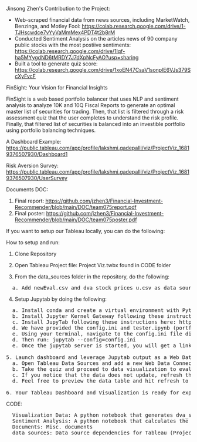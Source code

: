 Jinsong Zhen's Contribution to the Project:
* Web-scraped financial data from news sources, including MarketWatch, Benzinga, and Motley Fool: https://colab.research.google.com/drive/1-TJHscwdce7vYyVaMmMex4PDT4t2b8rM
* Conducted Sentiment Analysis on the articles news of 90 company public stocks with the most postiive sentiments: https://colab.research.google.com/drive/1Iqf-ha5MYygdND6tMRDY7J7dXpNcFyAO?usp=sharing
* Built a tool to generate quiz score: https://colab.research.google.com/drive/1xoEN47CsaV1sonplE6VJs379ScXyFvcF

FinSight: Your Vision for Financial Insights

FinSight is a web based portfolio balancer that uses NLP and sentiment analysis to analyze 10K and 10Q Fiscal Reports to generate an optimal master list of securities for trading. Then, that list is filtered through a risk assessment quiz that the user completes to understand the risk profile. Finally, that filtered list of securities is balanced into an investible portfolio using portfolio balancing techniques.

A Dashboard Example: https://public.tableau.com/app/profile/lakshmi.gadepalli/viz/ProjectViz_16819376507930/Dashboard1

Risk Aversion Survey: https://public.tableau.com/app/profile/lakshmi.gadepalli/viz/ProjectViz_16819376507930/UserSurvey

Documents
</pre>
DOC:
1. Final report: https://github.com/jzhen3/Financial-Investment-Recommender/blob/main/DOC/team075report.pdf
2. Final poster: https://github.com/jzhen3/Financial-Investment-Recommender/blob/main/DOC/team075poster.pdf
</pre>

If you want to setup our Tableau locally, you can do the following:

How to setup and run:
1. Clone Repository

2. Open Tableau Project file: Project Viz.twbx found in CODE folder

3. From the data_sources folder in the repository, do the following:
<pre>
  a. Add newEval.csv and dva_stock_prices_u.csv as data source dependencies to "sentiment_stocks" data source in Tableau 
</pre>

4. Setup Jupytab by doing the following:
<pre>
  a. Install conda and create a virtual environment with Python=3.7
  b. Install Jupyter Kernel Gateway following these instructions: https://github.com/jupyter-server/kernel_gateway
  c. Install JupyTab following these instructions here: https://github.com/CFMTech/Jupytab#installation
  d. We have provided the config.ini and tester.ipynb (portfolio balancer code) in the repository
  e. Using your terminal, navigate to the config.ini file directory
  d. Then run: jupytab --config=config.ini
  e. Once the jupytab server is started, you will get a link in the terminal that looks like (please open): http://sangeetas-mbp.lan:8888 to verify that your Jupytab instance is live

5. Launch dashboard and leverage Jupytab output as a Web Data Source. Do this by:
  a. Open Tableau Data Sources and add a new Web Data Connector data source with the link generated above
  b. Take the quiz and proceed to data visualization to evaluate the dashboard
  c. If you notice that the data does not update, refresh the data sources. This is a known Tableau limitation where WDC does not support live connection and only allows extracts.
  d. Feel free to preview the data table and hit refresh to bring in the data

6. Your Tableau Dashboard and Visualization is ready for exploration!
</pre>


CODE:
<pre>
  Visualization Data: A python notebook that generates dva_stock_prices_u.csv output that is used in Tableau Input
  Sentiment Analysis: A python notebook that calculates the positive, negative or neutral sentiment scores for headlines
  Documents: Misc. documents
  data_sources: Data source dependencies for Tableau (Project Viz.twbx)
</pre>
